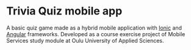 # Trivia Quiz mobile app

A basic quiz game made as a hybrid mobile application with [Ionic](https://ionicframework.com/) and [Angular](https://angular.io/) frameworks. Developed as a course exercise project of Mobile Services study module at Oulu University of Applied Sciences.